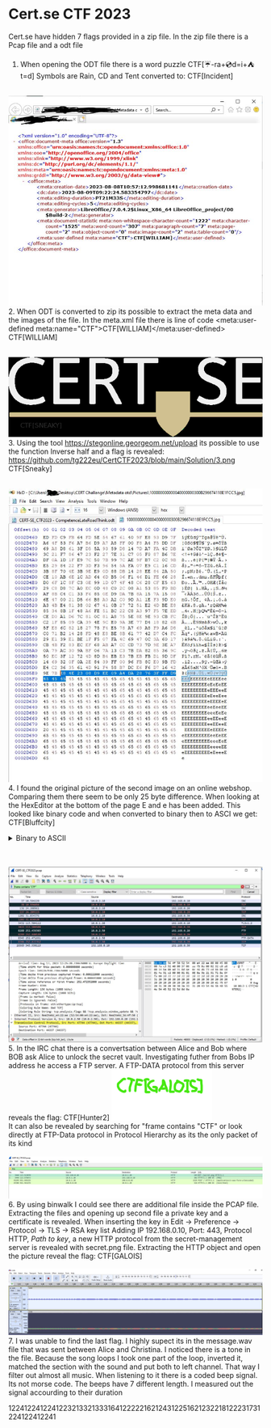 # Cert.se CTF 2023

Cert.se have hidden 7 flags provided in a zip file. In the zip file there is a Pcap file and a odt file

1. When opening the ODT file there is a word puzzle CTF[☔-ra+💿d=i+⛺t=d]
Symbols are Rain, CD and Tent converted to: 
CTF[Incident] <br><br>

![alt text](https://github.com/tg222eu/CertCTF2023/blob/main/Solution/2.JPG)<br>
2. When ODT is converted to zip its possible to extract the meta data and the images of the file. In the meta.xml file there is line of code <meta:user-defined meta:name="CTF">CTF[WILLIAM]</meta:user-defined>
CTF[WILLIAM]<br><br>

![alt text](https://github.com/tg222eu/CertCTF2023/blob/main/Solution/3.png)<br>
3. Using the tool https://stegonline.georgeom.net/upload its possible to use the function Inverse half and a flag is revealed:
https://github.com/tg222eu/CertCTF2023/blob/main/Solution/3.png
CTF[Sneaky]<br><br>

![alt text](https://github.com/tg222eu/CertCTF2023/blob/main/Solution/5.JPG)<br>
4. I found the original picture of the second image on an online webshop. Comparing them there seem to be only 25 byte difference. When looking at the HexEditor at the bottom of the page E and e has been added. This looked like binary code and when converted to binary then to ASCI we get:
CTF[Bluffcity]

<details>
  <summary>Binary to ASCII</summary> <br>
  00000001 -> 1<br>
00000000 -> 0<br>
01000011 -> 67 ('C' in ASCII)<br>
00000000 -> 0<br>
01010100 -> 84 ('T' in ASCII)<br>
00000000 -> 0<br>
01000110 -> 70 ('F' in ASCII)<br>
00000000 -> 0<br>
01011011 -> 91 ('[' in ASCII)<br>
00000000 -> 0<br>
01000010 -> 66 ('B' in ASCII)<br>
00000000 -> 0<br>
01101100 -> 108 ('l' in ASCII)<br>
00000000 -> 0<br>
01110101 -> 117 ('u' in ASCII)<br>
00000000 -> 0<br>
01100110 -> 102 ('f' in ASCII)<br>
00000000 -> 0<br>
01100110 -> 102 ('f' in ASCII)<br>
00000000 -> 0<br>
01000011 -> 67 ('C' in ASCII)<br>
00000000 -> 0<br>
01101001 -> 105 ('i' in ASCII)<br>
00000000 -> 0<br>
01110100 -> 116 ('t' in ASCII)<br>
00000000 -> 0<br>
01111001 -> 121 ('y' in ASCII)<br>
00000000 -> 0<br>
01011101 -> 93 (']' in ASCII)
</details>

<br><br>
![alt text](https://github.com/tg222eu/CertCTF2023/blob/main/Solution/1.JPG)<br>
5. In the IRC chat there is a convertsation between Alice and Bob where BOB ask Alice to unlock the secret vault. Investigating futher from Bobs IP address he access a FTP server. A FTP-DATA protocol from this server reveals the flag:
CTF[Hunter2]
![alt text](https://github.com/tg222eu/CertCTF2023/blob/main/Solution/secret.png)<br>
It can also be revealed by searching for "frame contains "CTF" or look directly at FTP-Data protocol in Protocol Hierarchy as its the only packet of its kind
<br><br>
![alt text](https://github.com/tg222eu/CertCTF2023/blob/main/Solution/6.JPG)<br>
6. By using binwalk I could see there are additional file inside the PCAP file. Extracting the files and opening up second file a private key and a certificate is revealed. When inserting the key in Edit -> Preference -> Protocol -> TLS -> RSA key list
Adding IP 192.168.0.10, Port: 443, Protocol HTTP, *Path to key*, a new HTTP protocol from the secret-management server is revealed with secret.png file. Extracting the HTTP object and open the picture reveal the flag:
CTF[GALOIS]
<br><br>
![alt text](https://github.com/tg222eu/CertCTF2023/blob/main/Solution/signal.JPG)<br>
7. I was unable to find the last flag. I highly supect its in the message.wav file that was sent between Alice and Christina. I noticed there is a tone in the file. Because the song loops I took one part of the loop, inverted it, matched the section with the sound and put both to left channel. That way I filter out almost all music. When listening to it there is a coded beep signal. Its not morse code. The beeps have 7 different length. I measured out the signal accourding to their duration

1224122412241223213321333164122222162124312251621232218122231731224122412241

